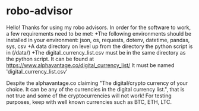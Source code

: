 # robo-advisor

Hello! Thanks for using my robo advisors. In order for the software to work, a few requirements need to be met:
	+The following environments should be installed in your environment: json, os, requests, dotenv, datetime, pandas, sys, csv
	+A data directory on level up from the directory the python script is in (/data/)
	+The digital_currency_list.csv must be in the same directory as the python script. It can be found at https://www.alphavantage.co/digital_currency_list/
		It must be named 'digital_currency_list.csv'

Despite the alphavantage.co claiming "The digital/crypto currency of your choice. It can be any of the currencies in the digital currency list.", that is not true and some of the cryptocurrencies will not work! For testing purposes, keep with well known currencies such as BTC, ETH, LTC.